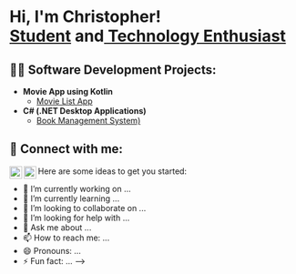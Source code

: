 <h1>Hi, I'm Christopher! <br/><a href="https://github.com/ChrisH914">Student</a> and<a href="https://www.linkedin.com/in/joshmadakor/"> Technology Enthusiast</a></h1>

<h2>👨‍💻 Software Development Projects:</h2>

- <b>Movie App using Kotlin</b>
  - [Movie List App](https://github.com/ChrisH914/MovieBuffsFinal)</b>
- <b>C# (.NET Desktop Applications)</b>
  - [Book Management System)](https://github.com/ChrisH914/BookSystemFinal)
<h2> 🤳 Connect with me:</h2>

[<img align="left" alt="ChristopherHerrera | LinkedIn" width="22px" src="https://cdn.jsdelivr.net/npm/simple-icons@v3/icons/linkedin.svg" />][linkedin]
[<img align="left" alt="ChristopherHerrera | Instagram" width="22px" src="https://cdn.jsdelivr.net/npm/simple-icons@v3/icons/instagram.svg" />][instagram]


[instagram]: https://www.instagram.com/christopher4368/
[linkedin]: www.linkedin.com/in/christopher-herrera-08ba44272


Here are some ideas to get you started:

- 🔭 I’m currently working on ...
- 🌱 I’m currently learning ...
- 👯 I’m looking to collaborate on ...
- 🤔 I’m looking for help with ...
- 💬 Ask me about ...
- 📫 How to reach me: ...
- 😄 Pronouns: ...
- ⚡ Fun fact: ...
-->
